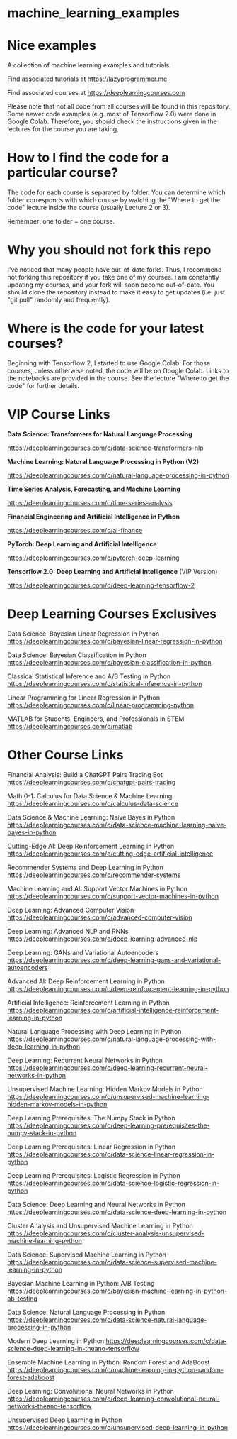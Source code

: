 machine_learning_examples
=========================

Nice examples
=========================

A collection of machine learning examples and tutorials.

Find associated tutorials at https://lazyprogrammer.me

Find associated courses at https://deeplearningcourses.com

Please note that not all code from all courses will be found in this repository. Some newer code examples (e.g. most of Tensorflow 2.0) were done in Google Colab. Therefore, you should check the instructions given in the lectures for the course you are taking.


How to I find the code for a particular course?
===============================================

The code for each course is separated by folder. You can determine which folder corresponds with which course by watching the "Where to get the code" lecture inside the course (usually Lecture 2 or 3).

Remember: one folder = one course.


Why you should not fork this repo
=================================

I've noticed that many people have out-of-date forks. Thus, I recommend not forking this repository if you take one of my courses. I am constantly updating my courses, and your fork will soon become out-of-date. You should clone the repository instead to make it easy to get updates (i.e. just "git pull" randomly and frequently).


Where is the code for your latest courses?
==========================================

Beginning with Tensorflow 2, I started to use Google Colab. For those courses, unless otherwise noted, the code will be on Google Colab. Links to the notebooks are provided in the course. See the lecture "Where to get the code" for further details.


VIP Course Links
===================

**Data Science: Transformers for Natural Language Processing**

https://deeplearningcourses.com/c/data-science-transformers-nlp


**Machine Learning: Natural Language Processing in Python (V2)**

https://deeplearningcourses.com/c/natural-language-processing-in-python


**Time Series Analysis, Forecasting, and Machine Learning**

https://deeplearningcourses.com/c/time-series-analysis


**Financial Engineering and Artificial Intelligence in Python**

https://deeplearningcourses.com/c/ai-finance


**PyTorch: Deep Learning and Artificial Intelligence**

https://deeplearningcourses.com/c/pytorch-deep-learning


**Tensorflow 2.0: Deep Learning and Artificial Intelligence** (VIP Version)

https://deeplearningcourses.com/c/deep-learning-tensorflow-2



Deep Learning Courses Exclusives
================================

Data Science: Bayesian Linear Regression in Python
https://deeplearningcourses.com/c/bayesian-linear-regression-in-python

Data Science: Bayesian Classification in Python
https://deeplearningcourses.com/c/bayesian-classification-in-python

Classical Statistical Inference and A/B Testing in Python
https://deeplearningcourses.com/c/statistical-inference-in-python

Linear Programming for Linear Regression in Python
https://deeplearningcourses.com/c/linear-programming-python

MATLAB for Students, Engineers, and Professionals in STEM
https://deeplearningcourses.com/c/matlab



Other Course Links
==================

Financial Analysis: Build a ChatGPT Pairs Trading Bot
https://deeplearningcourses.com/c/chatgpt-pairs-trading

Math 0-1: Calculus for Data Science & Machine Learning
https://deeplearningcourses.com/c/calculus-data-science

Data Science & Machine Learning: Naive Bayes in Python
https://deeplearningcourses.com/c/data-science-machine-learning-naive-bayes-in-python

Cutting-Edge AI: Deep Reinforcement Learning in Python
https://deeplearningcourses.com/c/cutting-edge-artificial-intelligence

Recommender Systems and Deep Learning in Python
https://deeplearningcourses.com/c/recommender-systems

Machine Learning and AI: Support Vector Machines in Python
https://deeplearningcourses.com/c/support-vector-machines-in-python

Deep Learning: Advanced Computer Vision
https://deeplearningcourses.com/c/advanced-computer-vision

Deep Learning: Advanced NLP and RNNs
https://deeplearningcourses.com/c/deep-learning-advanced-nlp

Deep Learning: GANs and Variational Autoencoders
https://deeplearningcourses.com/c/deep-learning-gans-and-variational-autoencoders

Advanced AI: Deep Reinforcement Learning in Python
https://deeplearningcourses.com/c/deep-reinforcement-learning-in-python

Artificial Intelligence: Reinforcement Learning in Python
https://deeplearningcourses.com/c/artificial-intelligence-reinforcement-learning-in-python

Natural Language Processing with Deep Learning in Python
https://deeplearningcourses.com/c/natural-language-processing-with-deep-learning-in-python

Deep Learning: Recurrent Neural Networks in Python
https://deeplearningcourses.com/c/deep-learning-recurrent-neural-networks-in-python

Unsupervised Machine Learning: Hidden Markov Models in Python
https://deeplearningcourses.com/c/unsupervised-machine-learning-hidden-markov-models-in-python

Deep Learning Prerequisites: The Numpy Stack in Python
https://deeplearningcourses.com/c/deep-learning-prerequisites-the-numpy-stack-in-python

Deep Learning Prerequisites: Linear Regression in Python
https://deeplearningcourses.com/c/data-science-linear-regression-in-python

Deep Learning Prerequisites: Logistic Regression in Python
https://deeplearningcourses.com/c/data-science-logistic-regression-in-python

Data Science: Deep Learning and Neural Networks in Python
https://deeplearningcourses.com/c/data-science-deep-learning-in-python

Cluster Analysis and Unsupervised Machine Learning in Python
https://deeplearningcourses.com/c/cluster-analysis-unsupervised-machine-learning-python

Data Science: Supervised Machine Learning in Python
https://deeplearningcourses.com/c/data-science-supervised-machine-learning-in-python

Bayesian Machine Learning in Python: A/B Testing
https://deeplearningcourses.com/c/bayesian-machine-learning-in-python-ab-testing

Data Science: Natural Language Processing in Python
https://deeplearningcourses.com/c/data-science-natural-language-processing-in-python

Modern Deep Learning in Python
https://deeplearningcourses.com/c/data-science-deep-learning-in-theano-tensorflow

Ensemble Machine Learning in Python: Random Forest and AdaBoost
https://deeplearningcourses.com/c/machine-learning-in-python-random-forest-adaboost

Deep Learning: Convolutional Neural Networks in Python
https://deeplearningcourses.com/c/deep-learning-convolutional-neural-networks-theano-tensorflow

Unsupervised Deep Learning in Python
https://deeplearningcourses.com/c/unsupervised-deep-learning-in-python
